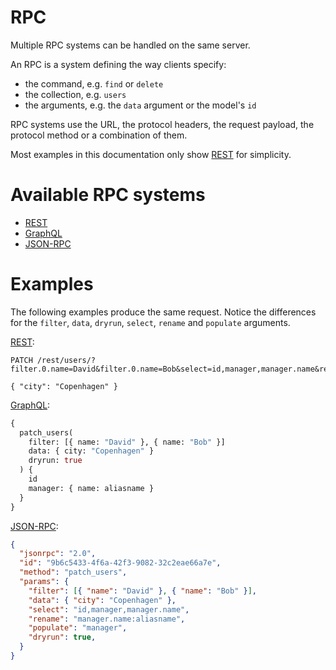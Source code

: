 # RPC

Multiple RPC systems can be handled on the same server.

An RPC is a system defining the way clients specify:
  - the command, e.g. `find` or `delete`
  - the collection, e.g. `users`
  - the arguments, e.g. the `data` argument or the model's `id`

RPC systems use the URL, the protocol headers, the request payload, the
protocol method or a combination of them.

Most examples in this documentation only show [REST](rest.md) for simplicity.

# Available RPC systems

  - [REST](rest.md)
  - [GraphQL](graphql.md)
  - [JSON-RPC](jsonrpc.md)

# Examples

The following examples produce the same request. Notice the differences for the
`filter`, `data`, `dryrun`, `select`, `rename` and `populate` arguments.

[REST](rest.md):

```HTTP
PATCH /rest/users/?filter.0.name=David&filter.0.name=Bob&select=id,manager,manager.name&rename=manager.name:aliasname&populate=manager&dryrun

{ "city": "Copenhagen" }
```

[GraphQL](graphql.md):

```graphql
{
  patch_users(
    filter: [{ name: "David" }, { name: "Bob" }]
    data: { city: "Copenhagen" }
    dryrun: true
  ) {
    id
    manager: { name: aliasname }
  }
}
```

[JSON-RPC](jsonrpc.md):

```json
{
  "jsonrpc": "2.0",
  "id": "9b6c5433-4f6a-42f3-9082-32c2eae66a7e",
  "method": "patch_users",
  "params": {
    "filter": [{ "name": "David" }, { "name": "Bob" }],
    "data": { "city": "Copenhagen" },
    "select": "id,manager,manager.name",
    "rename": "manager.name:aliasname",
    "populate": "manager",
    "dryrun": true,
  }
}
```
